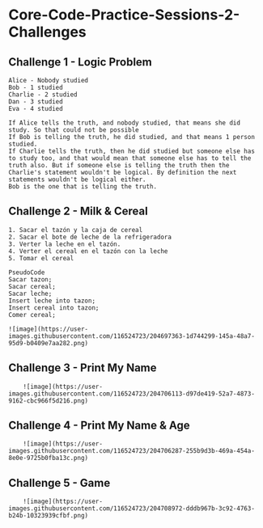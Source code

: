 # Core-Code-Practice-Sessions-2-Challenges

## Challenge 1 - Logic Problem

    Alice - Nobody studied
    Bob - 1 studied
    Charlie - 2 studied
    Dan - 3 studied
    Eva - 4 studied
    
    If Alice tells the truth, and nobody studied, that means she did study. So that could not be possible 
    If Bob is telling the truth, he did studied, and that means 1 person studied. 
    If Charlie tells the truth, then he did studied but someone else has to study too, and that would mean that someone else has to tell the truth also. But if someone else is telling the truth then the Charlie's statement wouldn't be logical. By definition the next statements wouldn't be logical either. 
    Bob is the one that is telling the truth. 
    
## Challenge 2 - Milk & Cereal 

    1. Sacar el tazón y la caja de cereal
    2. Sacar el bote de leche de la refrigeradora
    3. Verter la leche en el tazón.
    4. Verter el cereal en el tazón con la leche
    5. Tomar el cereal
    
    PseudoCode
    Sacar tazon;
    Sacar cereal;
    Sacar leche;
    Insert leche into tazon;
    Insert cereal into tazon;
    Comer cereal; 
    
    ![image](https://user-images.githubusercontent.com/116524723/204697363-1d744299-145a-48a7-95d9-b0409e7aa282.png)
    
## Challenge 3 - Print My Name

        ![image](https://user-images.githubusercontent.com/116524723/204706113-d97de419-52a7-4873-9162-cbc966f5d216.png)


## Challenge 4 - Print My Name & Age

        ![image](https://user-images.githubusercontent.com/116524723/204706287-255b9d3b-469a-454a-8e0e-9725b0fba13c.png)
        
## Challenge 5 - Game 

        ![image](https://user-images.githubusercontent.com/116524723/204708972-dddb967b-3c92-4763-b24b-10323939cfbf.png)



